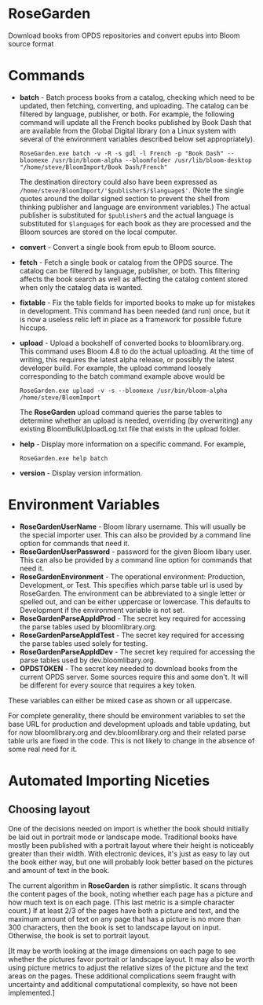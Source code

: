 # RoseGarden
Download books from OPDS repositories and convert epubs into Bloom source format
# Commands

- **batch** - Batch process books from a catalog, checking which need to be updated, then
    fetching, converting, and uploading. The catalog can be filtered by language, publisher, or
    both.  For example, the following command will update all the French books published by Book
    Dash that are available from the Global Digital library (on a Linux system with several of
    the environment variables described below set appropriately).

    `RoseGarden.exe batch -v -R -s gdl -l French -p "Book Dash" --bloomexe /usr/bin/bloom-alpha --bloomfolder /usr/lib/bloom-desktop "/home/steve/BloomImport/Book Dash/French"`

    The destination directory could also have been expressed as `/home/steve/BloomImport/'$publisher$/$language$'`.
    (Note the single quotes around the dollar signed section to prevent the shell from thinking
    publisher and language are environment variables.)  The actual publisher is substituted for
    `$publisher$` and the actual language is substituted for `$language$` for each book as they
    are processed and the Bloom sources are stored on the local computer.

- **convert** - Convert a single book from epub to Bloom source.

- **fetch** - Fetch a single book or catalog from the OPDS source.  The catalog can be filtered
    by language, publisher, or both.  This filtering affects the book search as well as
    affecting the catalog content stored when only the catalog data is wanted.

- **fixtable** - Fix the table fields for imported books to make up for mistakes in development.
    This command has been needed (and run) once, but it is now a useless relic left in place as
    a framework for possible future hiccups.

- **upload** - Upload a bookshelf of converted books to bloomlibrary.org.  This command uses
    Bloom 4.8 to do the actual uploading.  At the time of writing, this requires the latest alpha
    release, or possibly the latest developer build.  For example, the upload command loosely
    corresponding to the batch command example above would be

    `RoseGarden.exe upload -v -s --bloomexe /usr/bin/bloom-alpha /home/steve/BloomImport`

    The **RoseGarden** upload command queries the parse tables to determine whether an upload is
    needed, overriding (by overwriting) any existing BloomBulkUploadLog.txt file that exists in
    the upload folder.

- **help** - Display more information on a specific command.  For example,

    `RoseGarden.exe help batch`

- **version** - Display version information.

# Environment Variables

- **RoseGardenUserName** - Bloom library username.  This will usually be the special importer
    user.  This can also be provided by a command line option for commands that need it.
- **RoseGardenUserPassword** - password for the given Bloom libary user.  This can also be
    provided by a command line option for commands that need it.
- **RoseGardenEnvironment** - The operational environment: Production, Development, or Test.
    This specifies which parse table url is used by RoseGarden.  The environment can be
    abbreviated to a single letter or spelled out, and can be either uppercase or lowercase.
    This defaults to Development if the environment variable is not set.
- **RoseGardenParseAppIdProd** - The secret key required for accessing the parse tables used by
    bloomlibrary.org.
- **RoseGardenParseAppIdTest** - The secret key required for accessing the parse tables used
    solely for testing.
- **RoseGardenParseAppIdDev** - The secret key required for accessing the parse tables used by
    dev.bloomlibary.org.
- **OPDSTOKEN** - The secret key needed to download books from the current OPDS server.  Some
    sources require this and some don't.  It will be different for every source that requires a
    key token.

These variables can either be mixed case as shown or all uppercase.

For complete generality, there should be environment variables to set the base URL for
production and development uploads and table updating, but for now bloomlibrary.org and
dev.bloomlibrary.org and their related parse table urls are fixed in the code.  This is not
likely to change in the absence of some real need for it.

# Automated Importing Niceties

## Choosing layout

One of the decisions needed on import is whether the book should initially be laid out in
portrait mode or landscape mode.  Traditional books have mostly been published with a portrait
layout where their height is noticeably greater than their width.  With electronic devices, it's
just as easy to lay out the book either way, but one will probably look better based on the
pictures and amount of text in the book.

The current algorithm in **RoseGarden** is rather simplistic.  It scans through the content
pages of the book, noting whether each page has a picture and how much text is on each page.
(This last metric is a simple character count.)  If at least 2/3 of the pages have both a
picture and text, and the maximum amount of text on any page that has a picture is no more than
300 characters, then the book is set to landscape layout on input.  Otherwise, the book is set
to portrait layout.

[It may be worth looking at the image dimensions on each page to see whether the pictures favor
portrait or landscape layout.  It may also be worth using picture metrics to adjust the relative
sizes of the picture and the text areas on the pages.  These additional complications seem
fraught with uncertainty and additional computational complexity, so have not been implemented.]
